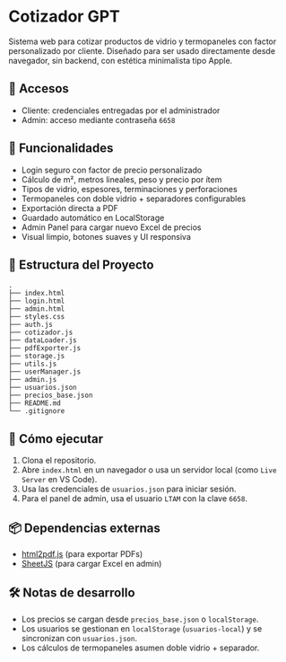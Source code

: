# Cotizador GPT

Sistema web para cotizar productos de vidrio y termopaneles con factor personalizado por cliente. Diseñado para ser usado directamente desde navegador, sin backend, con estética minimalista tipo Apple.

## 🔐 Accesos

- Cliente: credenciales entregadas por el administrador
- Admin: acceso mediante contraseña `6658`

## 🧠 Funcionalidades

- Login seguro con factor de precio personalizado
- Cálculo de m², metros lineales, peso y precio por ítem
- Tipos de vidrio, espesores, terminaciones y perforaciones
- Termopaneles con doble vidrio + separadores configurables
- Exportación directa a PDF
- Guardado automático en LocalStorage
- Admin Panel para cargar nuevo Excel de precios
- Visual limpio, botones suaves y UI responsiva

## 📁 Estructura del Proyecto

```plaintext
.
├── index.html
├── login.html
├── admin.html
├── styles.css
├── auth.js
├── cotizador.js
├── dataLoader.js
├── pdfExporter.js
├── storage.js
├── utils.js
├── userManager.js
├── admin.js
├── usuarios.json
├── precios_base.json
├── README.md
└── .gitignore
```

## 🚀 Cómo ejecutar

1. Clona el repositorio.
2. Abre `index.html` en un navegador o usa un servidor local (como `Live Server` en VS Code).
3. Usa las credenciales de `usuarios.json` para iniciar sesión.
4. Para el panel de admin, usa el usuario `LTAM` con la clave `6658`.

## 📦 Dependencias externas

- [html2pdf.js](https://cdnjs.com/libraries/html2pdf.js) (para exportar PDFs)
- [SheetJS](https://cdnjs.com/libraries/xlsx) (para cargar Excel en admin)

## 🛠️ Notas de desarrollo

- Los precios se cargan desde `precios_base.json` o `localStorage`.
- Los usuarios se gestionan en `localStorage` (`usuarios-local`) y se sincronizan con `usuarios.json`.
- Los cálculos de termopaneles asumen doble vidrio + separador.